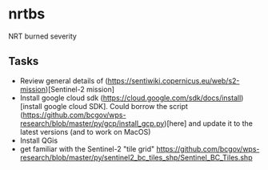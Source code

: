 # nrtbs
NRT burned severity

## Tasks
* Review general details of (https://sentiwiki.copernicus.eu/web/s2-mission)[Sentinel-2 mission]
* Install google cloud sdk (https://cloud.google.com/sdk/docs/install)[install google cloud SDK]. Could borrow the script (https://github.com/bcgov/wps-research/blob/master/py/gcp/install_gcp.py)[here] and update it to the latest versions (and to work on MacOS)
* Install QGis
* get familiar with the Sentinel-2 "tile grid" https://github.com/bcgov/wps-research/blob/master/py/sentinel2_bc_tiles_shp/Sentinel_BC_Tiles.shp
